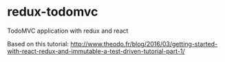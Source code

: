 # redux-todomvc
TodoMVC application with redux and react

Based on this tutorial: http://www.theodo.fr/blog/2016/03/getting-started-with-react-redux-and-immutable-a-test-driven-tutorial-part-1/
